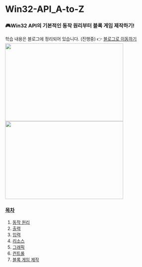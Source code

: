 # Win32-API_A-to-Z
### :video_game:Win32 API의 기본적인 동작 원리부터 블록 게임 제작하기!
학습 내용은 블로그에 정리되어 있습니다. (진행중) :point_right: <a href="https://chanos.tistory.com/category/%EA%B0%9C%EB%B0%9C/Win32%20API%20Programming">블로그로 이동하기  
<img src = "https://user-images.githubusercontent.com/77626299/168533434-65ddf690-d9b1-402d-80b3-e37da591994c.png" width="380px" height="250px"> <img src = "https://user-images.githubusercontent.com/77626299/168533438-6bb98eaa-a775-48f5-8963-384121e72554.png" width="380px" height="250px">

### 목차 
1. 동작 원리
2. 출력
3. 입력
4. 리소스
5. 그래픽
6. 컨트롤
7. 블록 게임 제작 
